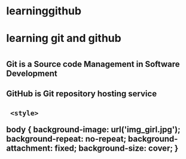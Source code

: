 # learninggithub
<h1> learning git and github<h1>
  <h2>Git is a Source code Management in Software Development<h2>
    <h2>GitHub is Git repository hosting service<h2>
      
     <style>
body {
  background-image: url('img_girl.jpg');
  background-repeat: no-repeat;
  background-attachment: fixed;
  background-size: cover;
}
</style>
      
      
